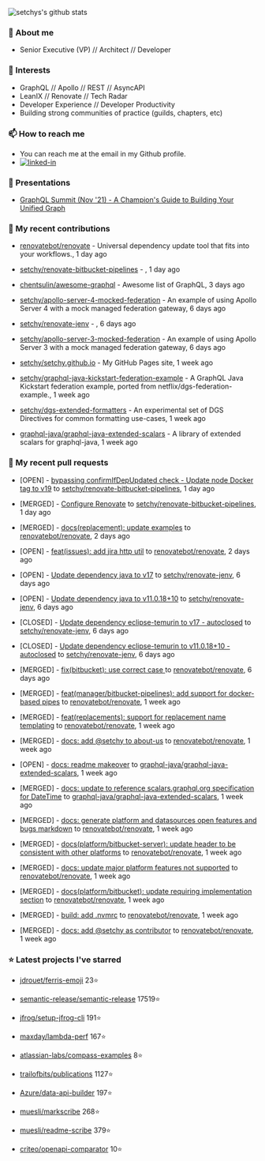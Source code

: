 <p align="left">
  <img src="https://github-readme-stats.vercel.app/api?username=setchy&show_icons=true&theme=algolia&count_private=true" alt="setchys's github stats">
</p>

### 📖 About me

- Senior Executive (VP) // Architect // Developer

### 🔭 Interests

- GraphQL // Apollo // REST // AsyncAPI
- LeanIX // Renovate // Tech Radar
- Developer Experience // Developer Productivity
- Building strong communities of practice (guilds, chapters, etc)

### 📫 How to reach me

- You can reach me at the email in my Github profile.
- [<img alt="linked-in" src="https://img.shields.io/badge/linkedin-%230077B5.svg?&style=for-the-badge&logo=linkedin&logoColor=white" />](https://www.linkedin.com/in/adamsetch)

### 🎤 Presentations

- [GraphQL Summit (Nov '21) - A Champion's Guide to Building Your Unified Graph](https://www.apollographql.com/events/roundtable/graphql-summit-november-2021/a-champions-guide-to-building-your-unified-graph)

### 🚀 My recent contributions



- [renovatebot/renovate](https://github.com/renovatebot/renovate) - Universal dependency update tool that fits into your workflows., 1 day ago

- [setchy/renovate-bitbucket-pipelines](https://github.com/setchy/renovate-bitbucket-pipelines) - , 1 day ago

- [chentsulin/awesome-graphql](https://github.com/chentsulin/awesome-graphql) - Awesome list of GraphQL, 3 days ago

- [setchy/apollo-server-4-mocked-federation](https://github.com/setchy/apollo-server-4-mocked-federation) - An example of using Apollo Server 4 with a mock managed federation gateway, 6 days ago

- [setchy/renovate-jenv](https://github.com/setchy/renovate-jenv) - , 6 days ago

- [setchy/apollo-server-3-mocked-federation](https://github.com/setchy/apollo-server-3-mocked-federation) - An example of using Apollo Server 3 with a mock managed federation gateway, 6 days ago

- [setchy/setchy.github.io](https://github.com/setchy/setchy.github.io) - My GitHub Pages site, 1 week ago

- [setchy/graphql-java-kickstart-federation-example](https://github.com/setchy/graphql-java-kickstart-federation-example) - A GraphQL Java Kickstart federation example, ported from netflix/dgs-federation-example., 1 week ago

- [setchy/dgs-extended-formatters](https://github.com/setchy/dgs-extended-formatters) - An experimental set of DGS Directives for common formatting use-cases, 1 week ago

- [graphql-java/graphql-java-extended-scalars](https://github.com/graphql-java/graphql-java-extended-scalars) - A library of extended scalars for graphql-java, 1 week ago

### 🎉 My recent pull requests



- [OPEN] - [bypassing confirmIfDepUpdated check - Update node Docker tag to v19](https://github.com/setchy/renovate-bitbucket-pipelines/pull/2) to [setchy/renovate-bitbucket-pipelines](https://github.com/setchy/renovate-bitbucket-pipelines), 1 day ago

- [MERGED] - [Configure Renovate](https://github.com/setchy/renovate-bitbucket-pipelines/pull/1) to [setchy/renovate-bitbucket-pipelines](https://github.com/setchy/renovate-bitbucket-pipelines), 1 day ago

- [MERGED] - [docs(replacement): update examples](https://github.com/renovatebot/renovate/pull/21076) to [renovatebot/renovate](https://github.com/renovatebot/renovate), 2 days ago

- [OPEN] - [feat(issues): add jira http util](https://github.com/renovatebot/renovate/pull/21056) to [renovatebot/renovate](https://github.com/renovatebot/renovate), 2 days ago

- [OPEN] - [Update dependency java to v17](https://github.com/setchy/renovate-jenv/pull/5) to [setchy/renovate-jenv](https://github.com/setchy/renovate-jenv), 6 days ago

- [OPEN] - [Update dependency java to v11.0.18&#43;10](https://github.com/setchy/renovate-jenv/pull/4) to [setchy/renovate-jenv](https://github.com/setchy/renovate-jenv), 6 days ago

- [CLOSED] - [Update dependency eclipse-temurin to v17 - autoclosed](https://github.com/setchy/renovate-jenv/pull/2) to [setchy/renovate-jenv](https://github.com/setchy/renovate-jenv), 6 days ago

- [CLOSED] - [Update dependency eclipse-temurin to v11.0.18&#43;10 - autoclosed](https://github.com/setchy/renovate-jenv/pull/1) to [setchy/renovate-jenv](https://github.com/setchy/renovate-jenv), 6 days ago

- [MERGED] - [fix(bitbucket): use correct case  ](https://github.com/renovatebot/renovate/pull/21002) to [renovatebot/renovate](https://github.com/renovatebot/renovate), 6 days ago

- [MERGED] - [feat(manager/bitbucket-pipelines): add support for docker-based pipes](https://github.com/renovatebot/renovate/pull/20938) to [renovatebot/renovate](https://github.com/renovatebot/renovate), 1 week ago

- [MERGED] - [feat(replacements): support for replacement name templating](https://github.com/renovatebot/renovate/pull/20905) to [renovatebot/renovate](https://github.com/renovatebot/renovate), 1 week ago

- [MERGED] - [docs: add @setchy to about-us](https://github.com/renovatebot/renovate/pull/20903) to [renovatebot/renovate](https://github.com/renovatebot/renovate), 1 week ago

- [OPEN] - [docs: readme makeover](https://github.com/graphql-java/graphql-java-extended-scalars/pull/94) to [graphql-java/graphql-java-extended-scalars](https://github.com/graphql-java/graphql-java-extended-scalars), 1 week ago

- [MERGED] - [docs: update to reference scalars.graphql.org specification for DateTime](https://github.com/graphql-java/graphql-java-extended-scalars/pull/93) to [graphql-java/graphql-java-extended-scalars](https://github.com/graphql-java/graphql-java-extended-scalars), 1 week ago

- [MERGED] - [docs: generate platform and datasources open features and bugs markdown](https://github.com/renovatebot/renovate/pull/20873) to [renovatebot/renovate](https://github.com/renovatebot/renovate), 1 week ago

- [MERGED] - [docs(platform/bitbucket-server): update header to be consistent with other platforms](https://github.com/renovatebot/renovate/pull/20870) to [renovatebot/renovate](https://github.com/renovatebot/renovate), 1 week ago

- [MERGED] - [docs: update major platform features not supported](https://github.com/renovatebot/renovate/pull/20869) to [renovatebot/renovate](https://github.com/renovatebot/renovate), 1 week ago

- [MERGED] - [docs(platform/bitbucket): update requiring implementation section](https://github.com/renovatebot/renovate/pull/20863) to [renovatebot/renovate](https://github.com/renovatebot/renovate), 1 week ago

- [MERGED] - [build: add .nvmrc](https://github.com/renovatebot/renovate/pull/20862) to [renovatebot/renovate](https://github.com/renovatebot/renovate), 1 week ago

- [MERGED] - [docs: add @setchy as contributor](https://github.com/renovatebot/renovate/pull/20861) to [renovatebot/renovate](https://github.com/renovatebot/renovate), 1 week ago

### ⭐ Latest projects I've starred



- [jdrouet/ferris-emoji](https://github.com/jdrouet/ferris-emoji) 23⭐

- [semantic-release/semantic-release](https://github.com/semantic-release/semantic-release) 17519⭐

- [jfrog/setup-jfrog-cli](https://github.com/jfrog/setup-jfrog-cli) 191⭐

- [maxday/lambda-perf](https://github.com/maxday/lambda-perf) 167⭐

- [atlassian-labs/compass-examples](https://github.com/atlassian-labs/compass-examples) 8⭐

- [trailofbits/publications](https://github.com/trailofbits/publications) 1127⭐

- [Azure/data-api-builder](https://github.com/Azure/data-api-builder) 197⭐

- [muesli/markscribe](https://github.com/muesli/markscribe) 268⭐

- [muesli/readme-scribe](https://github.com/muesli/readme-scribe) 379⭐

- [criteo/openapi-comparator](https://github.com/criteo/openapi-comparator) 10⭐


